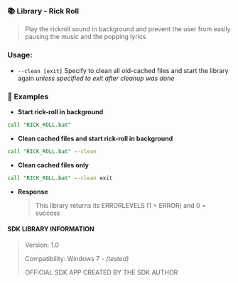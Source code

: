### 📚 Library - Rick Roll

> Play the rickroll sound in background and prevent the user from easily pausing the music and the popping lyrics

### Usage:
- `--clean [exit]` Specify to clean all old-cached files and start the library again _unless specified to exit after cleanup was done_

### 🔧 Examples

- **Start rick-roll in background**

```bat
call "RICK_ROLL.bat"
```

- **Clean cached files and start rick-roll in background**

```bat
call "RICK_ROLL.bat" --clean
```

- **Clean cached files only**

```bat
call "RICK_ROLL.bat" --clean exit
```

- **Response**

    > This library returns its ERRORLEVELS (1 = ERROR) and 0 = success

#### SDK LIBRARY INFORMATION
> Version: 1.0
>
> Compatibility: Windows 7 - _(tested)_
>
> OFFICIAL SDK APP CREATED BY THE SDK AUTHOR